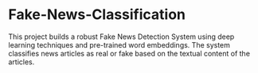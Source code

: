 # Fake-News-Classification
This project builds a robust Fake News Detection System using deep learning techniques and pre-trained word embeddings. The system classifies news articles as real or fake based on the textual content of the articles.
